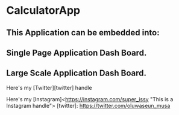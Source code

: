 # CalculatorApp

## This Application can be embedded into: ##

## Single Page Application Dash Board. ##

## Large Scale Application Dash Board. ##

Here's my [Twitter][twitter] handle 

Here's my [Instagram]<https://instagram.com/super_issy "This is a Instagram handle">
[twitter]: https://twitter.com/oluwaseun_musa
